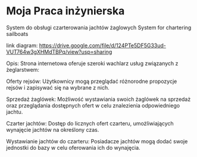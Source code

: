 # Moja Praca inżynierska
System do obsługi czarterowania jachtów żaglowych System for chartering sailboats

link diagram:
https://drive.google.com/file/d/124PTe5DF5G33ud-VUT764w3gXHMdTBPq/view?usp=sharing

Opis: 
Strona internetowa oferuje szeroki wachlarz usług związanych z żeglarstwem: 

Oferty rejsów: Użytkownicy mogą przeglądać różnorodne propozycje rejsów i 
zapisywać się na wybrane z nich. 

Sprzedaż żaglówek: Możliwość wystawiania swoich żaglówek na sprzedaż 
oraz przeglądania dostępnych ofert w celu znalezienia odpowiedniego jachtu. 

Czarter jachtów: Dostęp do licznych ofert czarteru, umożliwiających 
wynajęcie jachtów na określony czas. 

Wystawianie jachtów do czarteru: Posiadacze jachtów mogą dodać swoje 
jednostki do bazy w celu oferowania ich do wynajęcia. 
